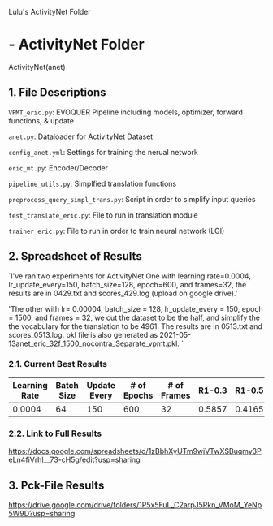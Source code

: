 Lulu's ActivityNet Folder
#  - ActivityNet Folder
ActivityNet(anet)

## 1. File Descriptions

`VPMT_eric.py`: EVOQUER Pipeline including models, optimizer, forward functions, & update

`anet.py`: Dataloader for ActivityNet Dataset

`config_anet.yml`: Settings for training the nerual network

`eric_mt.py`: Encoder/Decoder

`pipeline_utils.py`: Simplfied translation functions

`preprocess_query_simpl_trans.py`: Script in order to simplify input queries

`test_translate_eric.py`: File to run in translation module

`trainer_eric.py`: File to run in order to train neural network (LGI)

## 2. Spreadsheet of Results 

`I've ran two experiments for ActivityNet
One with learning rate=0.0004,
         lr_update_every=150,
         batch_size=128,
         epoch=600,
         and frames=32, the results are in 0429.txt and scores_429.log (upload on google drive).'
         
'The other with lr= 0.00004,
               batch_size = 128,
               lr_update_every = 150,
               epoch = 1500,
               and frames = 32, we cut the dataset to be the half, and simplify the the vocabulary for the translation to be 4961.
               The results are in 0513.txt and scores_0513.log. pkl file is also generated as 2021-05-13anet_eric_32f_1500_nocontra_Separate_vpmt.pkl.
`
### 2.1. Current Best Results 
Learning Rate | Batch Size | Update Every | # of Epochs | # of Frames | R1-0.3 | R1-0.5 | R1-0.7 | mIoU
 --- | --- | --- |--- |--- |--- |--- |--- |--- 
0.0004 | 64 | 150 | 600 | 32 | 0.5857 | 0.4165 | 0.2393 | 0.4139

### 2.2. Link to Full Results

https://docs.google.com/spreadsheets/d/1zBbhXyUTm9wjVTwXSBuqmy3PeLn4fiVrhl__73-cH5g/edit?usp=sharing

## 3. Pck-File Results 

https://drive.google.com/drive/folders/1P5x5FuL_C2arpJ5Rkn_VMoM_YeNp5W9D?usp=sharing


               





 
